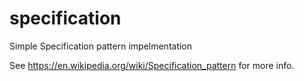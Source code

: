 # specification
Simple Specification pattern impelmentation

See https://en.wikipedia.org/wiki/Specification_pattern for more info.
